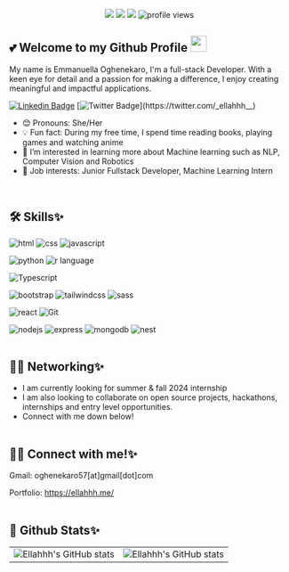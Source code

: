 <p align="center">
    <a href="https://github.com/oghene-ella/oghene-ella"><img src="https://img.shields.io/badge/status-updating-yellow.svg"></a>
    <a href="https://github.com/oghene-ella/oghene-ella/graphs/contributors"><img src="https://img.shields.io/github/contributors/oghene-ella/oghene-ella?color=blueviolet"></a>
    <a href="https://github.com/oghene-ella"><img src="https://img.shields.io/github/stars/oghene-ella.svg?color=blue&logo=github"></a>
    <img src="https://komarev.com/ghpvc/?username=oghene-ella&color=red&style=flat-square" alt="profile views">
</p>


## 💕 Welcome to my Github Profile <img src="https://media.giphy.com/media/hvRJCLFzcasrR4ia7z/giphy.gif" width="29px" height="29px">
<p>My name is Emmanuella Oghenekaro, I'm a full-stack Developer. With a keen eye for detail and a passion for making a difference, I enjoy creating meaningful and impactful applications.</p>

[![Linkedin Badge](https://img.shields.io/badge/-oghenekaro_-blue?style=for-the-badge&logo=Linkedin&logoColor=white&link=https://www.linkedin.com/in/emmanuella-oghenekaro/)](https://www.linkedin.com/in/emmanuella-oghenekaro/) 
[![Twitter Badge](https://img.shields.io/badge/-@_ellahhh___-1ca0f1?style=for-the-badge&logo=twitter&logoColor=white&link=https://twitter.com/_ellahhh__)](https://twitter.com/_ellahhh__)


- 😊 Pronouns: She/Her </br>
- 💡 Fun fact: During my free time, I spend time reading books, playing games and watching anime</br>
- 🌱 I’m interested in learning more about Machine learning such as NLP, Computer Vision and Robotics</br>
- 💼 Job interests: Junior Fullstack Developer, Machine Learning Intern</br>
<br/>

## 🛠️ Skills✨

![html](https://img.shields.io/badge/HTML5-000000?style=for-the-badge&logo=html5&logoColor=white)
![css](https://img.shields.io/badge/CSS3-000000?style=for-the-badge&logo=css3&logoColor=white)
![javascript](https://img.shields.io/badge/JavaScript-000000?style=for-the-badge&logo=javascript&logoColor=F7DF1E)

![python](https://img.shields.io/badge/Python-000000?style=for-the-badge&logo=python&logoColor=white)
![r language](https://img.shields.io/badge/R-000000?style=for-the-badge&logo=r&logoColor=white)

![Typescript](https://img.shields.io/badge/Typescript-000000?style=for-the-badge&logo=typescript&logoColor=white)

![bootstrap](https://img.shields.io/badge/bootstrap-000000?style=for-the-badge&logo=bootstrap&logoColor=white)
![tailwindcss](https://img.shields.io/badge/TailwindCSS-000000?style=for-the-badge&logo=tailwindcss&logoColor=white)
![sass](https://img.shields.io/badge/SASS-000000?style=for-the-badge&logo=sass&logoColor=white)

![react](https://img.shields.io/badge/React-000000?style=for-the-badge&logo=React&logoColor=white)
![Git](https://img.shields.io/badge/Git-000000?style=for-the-badge&logo=git&logoColor=white)

![nodejs](https://img.shields.io/badge/Nodejs-000000?style=for-the-badge&logo=nodejs&logoColor=white)
![express](https://img.shields.io/badge/express-000000?style=for-the-badge&logo=express&logoColor=white)
![mongodb](https://img.shields.io/badge/Mongodb-000000?style=for-the-badge&logo=mongodb&logoColor=white)
![nest](https://img.shields.io/badge/Nest-000000?style=for-the-badge&logo=nestjs&logoColor=white)
<br/><br/>

## 😶‍🌫️ Networking✨
- I am currently looking for summer & fall 2024 internship
- I am also looking to collaborate on open source projects, hackathons, internships and entry level opportunities.
- Connect with me down below!
<br/><br/>

## 📲🤙 Connect with me!✨
Gmail: oghenekaro57[at]gmail[dot]com 

Portfolio: https://ellahhh.me/
<br/><br/>

## 🌼 Github Stats✨
<table>
    <tr>
        <td align="center"><img align="center" src="https://github-readme-stats.vercel.app/api?username=oghene-ella&show_icons=true&include_all_commit=true&theme=synthwave&hide_border=true" alt="Ellahhh's GitHub stats" /></td>
        <td rowspan="2" align="center"><img align="center" src="https://github-readme-stats.vercel.app/api/top-langs/?username=oghene-ella&langs_count=8&layout=compact&theme=dracula&hide_border=true" alt="Ellahhh's GitHub stats" /></td>
    </tr>
</table>
